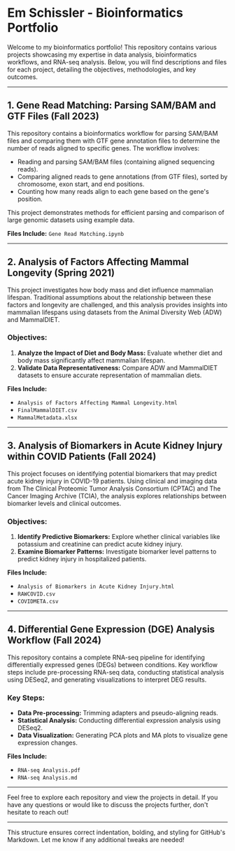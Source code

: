 # Em Schissler - Bioinformatics Portfolio

Welcome to my bioinformatics portfolio! This repository contains various projects showcasing my expertise in data analysis, bioinformatics workflows, and RNA-seq analysis. Below, you will find descriptions and files for each project, detailing the objectives, methodologies, and key outcomes.

---

## 1. **Gene Read Matching: Parsing SAM/BAM and GTF Files (Fall 2023)**

This repository contains a bioinformatics workflow for parsing SAM/BAM files and comparing them with GTF gene annotation files to determine the number of reads aligned to specific genes. The workflow involves:
- Reading and parsing SAM/BAM files (containing aligned sequencing reads).
- Comparing aligned reads to gene annotations (from GTF files), sorted by chromosome, exon start, and end positions.
- Counting how many reads align to each gene based on the gene's position.

This project demonstrates methods for efficient parsing and comparison of large genomic datasets using example data.

**Files Include:** `Gene Read Matching.ipynb`

---

## 2. **Analysis of Factors Affecting Mammal Longevity (Spring 2021)**

This project investigates how body mass and diet influence mammalian lifespan. Traditional assumptions about the relationship between these factors and longevity are challenged, and this analysis provides insights into mammalian lifespans using datasets from the Animal Diversity Web (ADW) and MammalDIET.

### Objectives:
1. **Analyze the Impact of Diet and Body Mass:** Evaluate whether diet and body mass significantly affect mammalian lifespan.
2. **Validate Data Representativeness:** Compare ADW and MammalDIET datasets to ensure accurate representation of mammalian diets.

**Files Include:** 
- `Analysis of Factors Affecting Mammal Longevity.html`
- `FinalMammalDIET.csv`
- `MammalMetadata.xlsx`

---

## 3. **Analysis of Biomarkers in Acute Kidney Injury within COVID Patients (Fall 2024)**

This project focuses on identifying potential biomarkers that may predict acute kidney injury in COVID-19 patients. Using clinical and imaging data from The Clinical Proteomic Tumor Analysis Consortium (CPTAC) and The Cancer Imaging Archive (TCIA), the analysis explores relationships between biomarker levels and clinical outcomes.

### Objectives:
1. **Identify Predictive Biomarkers:** Explore whether clinical variables like potassium and creatinine can predict acute kidney injury.
2. **Examine Biomarker Patterns:** Investigate biomarker level patterns to predict kidney injury in hospitalized patients.

**Files Include:** 
- `Analysis of Biomarkers in Acute Kidney Injury.html`
- `RAWCOVID.csv`
- `COVIDMETA.csv`

---

## 4. **Differential Gene Expression (DGE) Analysis Workflow (Fall 2024)**

This repository contains a complete RNA-seq pipeline for identifying differentially expressed genes (DEGs) between conditions. Key workflow steps include pre-processing RNA-seq data, conducting statistical analysis using DESeq2, and generating visualizations to interpret DEG results.

### Key Steps:
- **Data Pre-processing:** Trimming adapters and pseudo-aligning reads.
- **Statistical Analysis:** Conducting differential expression analysis using DESeq2.
- **Data Visualization:** Generating PCA plots and MA plots to visualize gene expression changes.

**Files Include:** 
- `RNA-seq Analysis.pdf`
- `RNA-seq Analysis.md`

---

Feel free to explore each repository and view the projects in detail. If you have any questions or would like to discuss the projects further, don't hesitate to reach out!

---

This structure ensures correct indentation, bolding, and styling for GitHub's Markdown. Let me know if any additional tweaks are needed!
